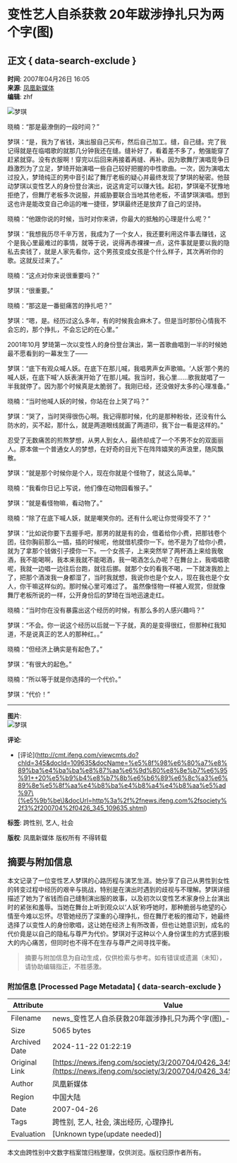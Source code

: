 # 变性艺人自杀获救 20年跋涉挣扎只为两个字(图)

## 正文 { data-search-exclude }


**时间**: 2007年04月26日 16:05  
**来源**: [凤凰新媒体](http://news.ifeng.com/society/3/200704/0426_345_109635_2.shtml)  
**编辑**: zhf  

![梦琪](http://img.ifeng.com/res/200704/0426_94323.jpg)

晓楠：“那是最潦倒的一段时间？”

梦琪：“是，我为了省钱，演出服自己买布，然后自己加工。缝，自己缝。完了我记得就是在临唱歌的就那几分钟我还在缝。缝补好了，看着差不多了，勉强能穿了赶紧就穿。没有衣服啊！穿完以后回来再接着再缝、再补。因为歌舞厅演唱竞争日趋激烈为了立足，梦琦开始演唱一些自己较好把握的中性歌曲。一次，因为演唱太过投入，梦琦纯正的男中音引起了舞厅老板的疑心并最终发现了梦琪的秘密。他鼓动梦琪以变性艺人的身份登台演出，说这肯定可以赚大钱。起初，梦琪毫不犹豫地拒绝了，但舞厅老板多次说服，并威胁要联合当地其他老板，不请梦琪演唱。想到这也许是能改变自己命运的唯一捷径，梦琪最终还是放弃了自己的坚持。

晓楠：“他跟你说的时候，当时对你来讲，你最大的抵触的心理是什么呢？”

梦琪：“我想我历尽千辛万苦，我成为了一个女人，我还要利用这件事去赚钱，这个是我心里最难过的事情，就等于说，说得再赤裸裸一点，这件事就是要以我的隐私去卖钱了，就是人家先看你，这个男孩变成女孩是个什么样子，其次再听你的歌。这就反过来了。”

晓楠：“这点对你来说很重要吗？”

梦琪：“很重要。”

晓楠：“那这是一番挺痛苦的挣扎吧？”

梦琪：“嗯，是。经历过这么多年，有的时候我会麻木了。但是当时那份心情我不会忘的，那个挣扎，不会忘记的在心里。”

2001年10月 梦琦第一次以变性人的身份登台演出，第一首歌曲唱到一半的时候她最不愿看到的一幕发生了——

梦琪：“底下有观众喊人妖。在底下在那儿喊，我唱男声女声歌嘛。‘人妖‘那个男的喊人妖，在底下喊‘人妖表演开始了‘在那儿喊。我当时，我心里……歌我就唱了一半我就停了。因为那个时候真是太脆弱了。我刚已经，还没做好太多的心理准备。”

晓楠：“当时他喊人妖的时候，你站在台上哭了吗？”

梦琪：“哭了，当时哭得很伤心啊。我记得那时候，化的是那种粉妆，还没有什么防水的，买不起，那什么，就是两道眼线就画了两道印，我下台一看是这样的。”

忍受了无数痛苦的煎熬梦想，从男人到女人，最终却成了一个不男不女的双面丽人。原本做一个普通女人的梦想，在好奇的目光下在阵阵嬉笑的声浪里，随风飘散。

梦琪：“就是那个时候你是个人，现在你就是个怪物了，就这么简单。”

晓楠：“我看你日记上写说，他们像在动物园看猴子。”

梦琪：“就是看怪物嘛，看动物了。”

晓楠：“除了在底下喊人妖，就是嘲笑你的。还有什么呢让你觉得受不了？”

梦琪：“比如说你要下去握手吧，那男的就是有的会，借着给你小费，把那钱卷个团，往你胸前那么一插，插的时候呢，他就借机摸你一下。他不是为了给你小费，就为了拿那个钱做引子摸你一下。一个女孩子，上来突然举了两杯酒上来给我敬酒，我不能喝啊，我本来我就不能喝酒，我一喝酒怎么办呢？在舞台上，我唱唱歌呢，我就一边唱一边往后台跑，就往后挪。就那个女的看我不喝，一下就泼我脸上了，把那个酒泼我一身都湿了，当时我就想，我说你也是个女人，现在我也是个女人，你干嘛这样似的。那时候心里可难过了。 虽然像怪物一样被人观赏，但就像舞厅老板所说的一样，公开身份后的梦琦在当地迅速走红。

晓楠：“当时你在没有暴露出这个经历的时候，有那么多的人感兴趣吗？”

梦琪：“不会。你一说这个经历以后就一下子就，真的是变得很红，但那种红我知道，不是说真正的艺人的那种红。。”

晓楠：“但经济上确实是有起色了。”

梦琪：“有很大的起色。”

晓楠：“所以等于就是你选择的一个代价。”

梦琪：“代价！”  

---

**图片**:  
![梦琪](http://img.ifeng.com/res/200704/0426_94323.jpg)

**评论**:  
- \[评论\](http://cmt.ifeng.com/viewcmts.do?chId=345&docId=109635&docName=%e5%8f%98%e6%80%a7%e8%89%ba%e4%ba%ba%e8%87%aa%e6%9d%80%e8%8e%b7%e6%95%91++20%e5%b9%b4%e8%b7%8b%e6%b6%89%e6%8c%a3%e6%89%8e%e5%8f%aa%e4%b8%ba%e4%b8%a4%e4%b8%aa%e5%ad%97\(%e5%9b%be\)&docUrl=http%3a%2f%2fnews.ifeng.com%2fsociety%2f3%2f200704%2f0426_345_109635.shtml)  

**标签**: 跨性别, 艺人, 社会

**版权**: 凤凰新媒体 版权所有 不得转载
<!-- tcd_original_link https://news.ifeng.com/society/3/200704/0426_345_109635_2.shtml -->
## 摘要与附加信息

<!-- tcd_abstract -->
本文记录了一位变性艺人梦琪的心路历程与演艺生涯。她分享了自己从男性到女性的转变过程中经历的艰辛与挑战，特别是在演出时遇到的歧视与不理解。梦琪详细描述了她为了省钱而自己缝制演出服的故事，以及初次以变性艺术家身份上台演出时的紧张和羞辱。当她在舞台上听到观众以‘人妖’称呼她时，那种脆弱与绝望的心情至今难以忘怀。尽管她经历了深重的心理挣扎，但在舞厅老板的推动下，她最终选择了以变性人的身份歌唱，这让她在经济上有所改善，但也让她意识到，成名的代价竟是以自己的隐私与尊严为代价。梦琪对于这种以个人身份谋生的方式感到极大的内心痛苦，但同时也不得不在生存与尊严之间寻找平衡。
<!-- tcd_abstract_end -->

> 摘要与附加信息为自动生成，仅供检索与参考。如有错误或遗漏（未知），请协助编辑指正，不胜感激。

### 附加信息 [Processed Page Metadata] { data-search-exclude }

| Attribute       | Value                                  |
|-----------------|----------------------------------------|
| Filename        | news_变性艺人自杀获救20年跋涉挣扎只为两个字(图)_-_凤凰网.md                             |
| Size            | 5065 bytes                           |
| Archived Date   | 2024-11-22 01:22:19                             |
| Original Link   | [https://news.ifeng.com/society/3/200704/0426_345_109635_2.shtml](https://news.ifeng.com/society/3/200704/0426_345_109635_2.shtml)                       |
| Author          | 凤凰新媒体                               |
| Region          | 中国大陆                               |
| Date            | 2007-04-26                                 |
| Tags            | 跨性别, 艺人, 社会, 演出经历, 心理挣扎                                 |
| Evaluation            | [Unknown type(update needed)]                                 |
<!-- tcd_table_end -->

本文由跨性别中文数字档案馆归档整理，仅供浏览。版权归原作者所有。

